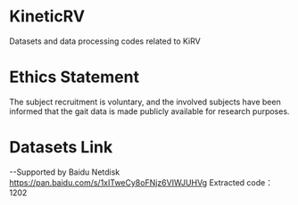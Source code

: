 # KineticRV
Datasets and data processing codes related to KiRV

# Ethics Statement
The subject recruitment is voluntary, and the involved subjects have been informed that the gait data is made publicly available for research purposes.

# Datasets Link
--Supported by Baidu Netdisk
https://pan.baidu.com/s/1xITweCy8oFNjz6VIWJUHVg 
Extracted code：1202 
